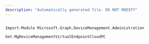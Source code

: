 ```yaml
---
description: "Automatically generated file. DO NOT MODIFY"
---
```


```powershellv1

Import-Module Microsoft.Graph.DeviceManagement.Administration

Get-MgDeviceManagementVirtualEndpointCloudPC

```